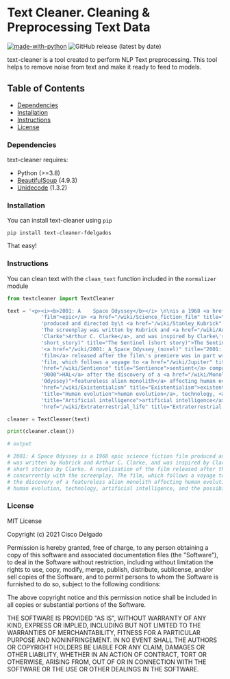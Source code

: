 # Text Cleaner. Cleaning & Preprocessing Text Data
[![made-with-python](https://img.shields.io/badge/Made%20with-Python-1f425f.svg)](https://www.python.org/)
![GitHub release (latest by date)](https://img.shields.io/github/v/release/fdelgados/text-cleaner?style=flat)

text-cleaner is a tool created to perform NLP Text preprocessing. This tool helps to remove noise from text and make it ready to feed to models.

## Table of Contents
* [Dependencies](#dependencies)
* [Installation](#installation)
* [Instructions](#instructions)
* [License](#license)

### Dependencies

text-cleaner requires:

* Python (>=3.8)
* [BeautifulSoup](https://www.crummy.com/software/BeautifulSoup/bs4/doc/) (4.9.3)
* [Unidecode](https://pypi.org/project/Unidecode/) (1.3.2)

### Installation

You can install text-cleaner using `pip`
```
pip install text-cleaner-fdelgados
```
That easy!


### Instructions
You can clean text with the `clean_text` function included in the `normalizer` module

```python
from textcleaner import TextCleaner

text = '<p><i><b>2001: A    Space Odyssey</b></i> \n\nis a 1968 <a href="/wiki/Epic_film" title="Epic ' \
           'film">epic</a> <a href="/wiki/Science_fiction_film" title="Science fiction film">science fiction film</a> ' \
           'produced and directed by\t <a href="/wiki/Stanley_Kubrick" title="Stanley Kubrick">Stanley Kubrick</a>. ' \
           'The screenplay was written by Kubrick and <a href="/wiki/Arthur_C._Clarke" title="Arthur C. ' \
           'Clarke">Arthur C. Clarke</a>, and was inspired by Clarke\'s short story ""<a href="/wiki/The_Sentinel_(' \
           'short_story)" title="The Sentinel (short story)">The Sentinel</a>" and other short stories by Clarke. A ' \
           '<a href="/wiki/2001:_A_Space_Odyssey_(novel)" title="2001: A Space Odyssey (novel)">novelisation of the ' \
           'film</a> released after the film\'s premiere was in part written concurrently with the screenplay. The ' \
           'film, which follows a voyage to <a href="/wiki/Jupiter" title="Jupiter">Jupiter</a> with the <a ' \
           'href="/wiki/Sentience" title="Sentience">sentient</a> computer <a href="/wiki/HAL_9000" title="HAL ' \
           '9000">HAL</a> after the discovery of a <a href="/wiki/Monolith_(Space_Odyssey)" title="Monolith (Space ' \
           'Odyssey)">featureless alien monolith</a> affecting human evolution, deals with themes of <a ' \
           'href="/wiki/Existentialism" title="Existentialism">existentialism</a>, <a href="/wiki/Human_evolution" ' \
           'title="Human evolution">human evolution</a>, technology, <a href="/wiki/Artificial_intelligence" ' \
           'title="Artificial intelligence">artificial intelligence</a>, and the possibility of <a ' \
           'href="/wiki/Extraterrestrial_life" title="Extraterrestrial life">extraterrestrial life</a>.</p> '

cleaner = TextCleaner(text)

print(cleaner.clean())

# output

# 2001: A Space Odyssey is a 1968 epic science fiction film produced and directed by Stanley Kubrick. The screenplay 
# was written by Kubrick and Arthur C. Clarke, and was inspired by Clarke's short story "The Sentinel" and other 
# short stories by Clarke. A novelisation of the film released after the film's premiere was in part written 
# concurrently with the screenplay. The film, which follows a voyage to Jupiter with the sentient computer HAL after 
# the discovery of a featureless alien monolith affecting human evolution, deals with themes of existentialism, 
# human evolution, technology, artificial intelligence, and the possibility of extraterrestrial life.

```
### License

MIT License

Copyright (c) 2021 Cisco Delgado

Permission is hereby granted, free of charge, to any person obtaining a copy
of this software and associated documentation files (the "Software"), to deal
in the Software without restriction, including without limitation the rights
to use, copy, modify, merge, publish, distribute, sublicense, and/or sell
copies of the Software, and to permit persons to whom the Software is
furnished to do so, subject to the following conditions:

The above copyright notice and this permission notice shall be included in all
copies or substantial portions of the Software.

THE SOFTWARE IS PROVIDED "AS IS", WITHOUT WARRANTY OF ANY KIND, EXPRESS OR
IMPLIED, INCLUDING BUT NOT LIMITED TO THE WARRANTIES OF MERCHANTABILITY,
FITNESS FOR A PARTICULAR PURPOSE AND NONINFRINGEMENT. IN NO EVENT SHALL THE
AUTHORS OR COPYRIGHT HOLDERS BE LIABLE FOR ANY CLAIM, DAMAGES OR OTHER
LIABILITY, WHETHER IN AN ACTION OF CONTRACT, TORT OR OTHERWISE, ARISING FROM,
OUT OF OR IN CONNECTION WITH THE SOFTWARE OR THE USE OR OTHER DEALINGS IN THE
SOFTWARE.
